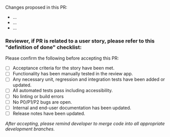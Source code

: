 Changes proposed in this PR:
- ...
- ...
- ...

### Reviewer, if PR is related to a user story, please refer to this "definition of done" checklist:

Please confirm the following before accepting this PR:
- [ ] Acceptance criteria for the story have been met.
- [ ] Functionality has been manually tested in the review app.
- [ ] Any necessary unit, regression and integration tests have been added or updated. 
- [ ] All automated tests pass including accessibility.
- [ ] No linting or build errors
- [ ] No P0/P1/P2 bugs are open.
- [ ] Internal and end-user documentation has been updated.
- [ ] Release notes have been updated.

*After accepting, please remind developer to merge code into all appropriate development branches.*
